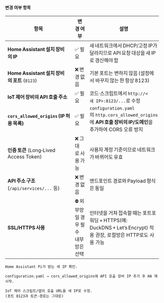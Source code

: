 #### 변경 여부 항목

| 항목                                    | 변경 여부                   | 설명                                                                                        |
| ------------------------------------- | ----------------------- | ----------------------------------------------------------------------------------------- |
| **Home Assistant 설치 장비의 IP**          | ✅ 필요                    | 새 네트워크에서 DHCP/고정 IP가 달라지므로 API 요청 대상을 새 IP로 갱신해야 함                                        |
| **Home Assistant 설치 장비의 포트** (`8123`) | ❌ 변경 없음                 | 기본 포트는 변하지 않음 (설정에서 바꾸지 않는 한 항상 8123)                                                     |
| **IoT 제어 장비의 API 호출 주소**              | ✅ 필요                    | 코드·스크립트에서 `http://<새 IP>:8123/...`로 수정                                                    |
| **`cors_allowed_origins` (IP 허용 목록)** | ✅ 필요                    | `configuration.yaml`의 `http.cors_allowed_origins`에 **API 호출 장비의 IP/도메인**을 추가하여 CORS 오류 방지 |
| **인증 토큰** (Long‑Lived Access Token)   | ❌ 그대로 사용 가능             | 사용자 계정 기준이므로 네트워크가 바뀌어도 유효                                                                |
| **API 주소 구조** (`/api/services/...` 등) | ❌ 변경 없음                 | 엔드포인트 경로와 Payload 형식은 동일                                                                  |
| **SSL/HTTPS 사용**                      | ⛔ 외부망일 경우 필수<br>내부망은 선택 | 인터넷을 거쳐 접속할 때는 포트포워딩 + HTTPS(예: DuckDNS + Let’s Encrypt) 적용 권장, 로컬망은 HTTP로도 사용 가능         |

```less
Home Assistant Pi가 받는 새 IP 확인.

configuration.yaml → cors_allowed_origins에 API 호출 장비 IP 추가 후 HA 재시작.

IoT 제어 스크립트/앱의 호출 URL을 새 IP로 수정.
(포트 8123과 토큰·경로는 그대로)
```


